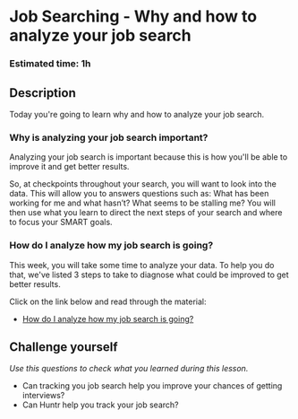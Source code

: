 # Job Searching - Why and how to analyze your job search

### Estimated time: 1h

## Description

Today you're going to learn why and how to analyze your job search. 

### Why is analyzing your job search important?

Analyzing your job search is important because this is how you'll be able to improve it and get better results.  

So, at checkpoints throughout your search, you will want to look into the data. This will allow you to answers questions such as: What has been working for me and what hasn’t?  What seems to be stalling me?  You will then use what you learn to direct the next steps of your search and where to focus your SMART goals.

### How do I analyze how my job search is going?

This week, you will take some time to analyze your data. To help you do that, we've listed 3 steps to take to diagnose what could be improved to get better results. 

Click on the link below and read through the material:

- [How do I analyze how my job search is going?](https://github.com/microverseinc/curriculum-professional-skills/blob/main/job-search/how-do-i-analyze-how-my-job-search-is-going.md)

## Challenge yourself

*Use this questions to check what you learned during this lesson.* 

- Can tracking you job search help you improve your chances of getting interviews?
- Can Huntr help you track your job search?

